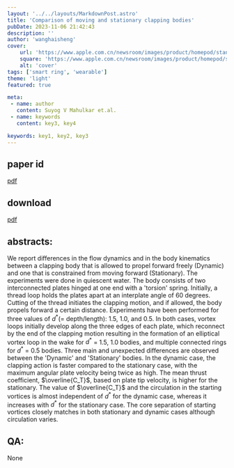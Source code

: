 ```yaml
---
layout: '../../layouts/MarkdownPost.astro'
title: 'Comparison of moving and stationary clapping bodies'
pubDate: 2023-11-06 21:42:43
description: ''
author: 'wanghaisheng'
cover:
    url: 'https://www.apple.com.cn/newsroom/images/product/homepod/standard/Apple-HomePod-hero-230118_big.jpg.large_2x.jpg'
    square: 'https://www.apple.com.cn/newsroom/images/product/homepod/standard/Apple-HomePod-hero-230118_big.jpg.large_2x.jpg'
    alt: 'cover'
tags: ['smart ring', 'wearable'] 
theme: 'light'
featured: true

meta:
 - name: author
   content: Suyog V Mahulkar et.al.
 - name: keywords
   content: key3, key4

keywords: key1, key2, key3
---
```


## paper id
[pdf](2311.01309v1)
## download
[pdf]([2311.01309v1](http://arxiv.org/abs/2311.01309v1))
## abstracts:
We report differences in the flow dynamics and in the body kinematics between a clapping body that is allowed to propel forward freely (Dynamic) and one that is constrained from moving forward (Stationary). The experiments were done in quiescent water. The body consists of two interconnected plates hinged at one end with a 'torsion' spring. Initially, a thread loop holds the plates apart at an interplate angle of 60 degrees. Cutting of the thread initiates the clapping motion, and if allowed, the body propels forward a certain distance. Experiments have been performed for three values of $d^*$(= depth/length): 1.5, 1.0, and 0.5. In both cases, vortex loops initially develop along the three edges of each plate, which reconnect by the end of the clapping motion resulting in the formation of an elliptical vortex loop in the wake for $d^*$ = 1.5, 1.0 bodies, and multiple connected rings for $d^*$ = 0.5 bodies. Three main and unexpected differences are observed between the 'Dynamic' and 'Stationary' bodies. In the dynamic case, the clapping action is faster compared to the stationary case, with the maximum angular plate velocity being twice as high. The mean thrust coefficient, $\overline{C_T}$, based on plate tip velocity, is higher for the stationary. The value of $\overline{C_T}$ and the circulation in the starting vortices is almost independent of $d^*$ for the dynamic case, whereas it increases with $d^*$ for the stationary case. The core separation of starting vortices closely matches in both stationary and dynamic cases although circulation varies.
## QA:
None
